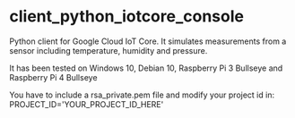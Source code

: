 # client_python_iotcore_console
Python client for Google Cloud IoT Core. It simulates measurements from a sensor including temperature, humidity and pressure.

It has been tested on Windows 10, Debian 10, Raspberry Pi 3 Bullseye and Raspberry Pi 4 Bullseye

You have to include a rsa_private.pem file and modify your project id in:
PROJECT_ID='YOUR_PROJECT_ID_HERE'


